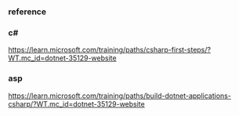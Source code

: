 ### reference 

### c#
https://learn.microsoft.com/training/paths/csharp-first-steps/?WT.mc_id=dotnet-35129-website

### asp 
https://learn.microsoft.com/training/paths/build-dotnet-applications-csharp/?WT.mc_id=dotnet-35129-website
